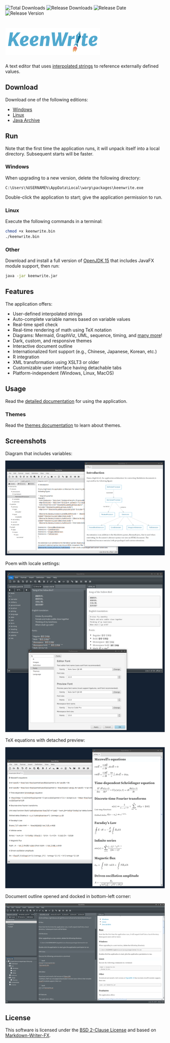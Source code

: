 ![Total Downloads](https://img.shields.io/github/downloads/DaveJarvis/keenwrite/total?color=blue&label=total%20downloads&style=flat) ![Release Downloads](https://img.shields.io/github/downloads/DaveJarvis/keenwrite/latest/total?color=purple&label=Release%20Downloads&style=flat) ![Release Date](https://img.shields.io/github/release-date/DaveJarvis/keenwrite?color=red&style=flat) ![Release Version](https://img.shields.io/github/v/release/DaveJarvis/keenwrite?style=flat)

# ![Logo](docs/images/app-title.png)

A text editor that uses [interpolated strings](https://en.wikipedia.org/wiki/String_interpolation) to reference externally defined values.

## Download

Download one of the following editions:

* [Windows](https://gitreleases.dev/gh/DaveJarvis/keenwrite/latest/keenwrite.exe)
* [Linux](https://gitreleases.dev/gh/DaveJarvis/keenwrite/latest/keenwrite.bin)
* [Java Archive](https://gitreleases.dev/gh/DaveJarvis/keenwrite/latest/keenwrite.jar)

## Run

Note that the first time the application runs, it will unpack itself into a local directory. Subsequent starts will be faster.

### Windows

When upgrading to a new version, delete the following directory:

    C:\Users\%USERNAME%\AppData\Local\warp\packages\keenwrite.exe

Double-click the application to start; give the application permission to run.

### Linux

Execute the following commands in a terminal:

``` bash
chmod +x keenwrite.bin
./keenwrite.bin
```

### Other

Download and install a full version of [OpenJDK 15](https://bell-sw.com/pages/downloads/?version=java-15#mn) that includes JavaFX module support, then run:

``` bash
java -jar keenwrite.jar
```

## Features

The application offers:

* User-defined interpolated strings
* Auto-complete variable names based on variable values
* Real-time spell check
* Real-time rendering of math using TeX notation
* Diagrams: Mermaid, GraphViz, UML, sequence, timing, and [many more](https://kroki.io/)!
* Dark, custom, and responsive themes
* Interactive document outline
* Internationalized font support (e.g., Chinese, Japanese, Korean, etc.)
* R integration
* XML transformation using XSLT3 or older
* Customizable user interface having detachable tabs
* Platform-independent (Windows, Linux, MacOS)

## Usage

Read the [detailed documentation](docs/README.md) for using the application.

### Themes

Read the [themes documentation](docs/themes.md) to learn about themes.

## Screenshots

Diagram that includes variables:

![GraphViz diagram screenshot](docs/images/screenshots/01.png)

Poem with locale settings:

![Korean poem screenshot](docs/images/screenshots/02.png)

TeX equations with detached preview:

![TeX equations screenshot](docs/images/screenshots/03.png)

Document outline opened and docked in bottom-left corner:

![Document outline](docs/images/screenshots/04.png)

## License

This software is licensed under the [BSD 2-Clause License](LICENSE.md) and
based on [Markdown-Writer-FX](licenses/MARKDOWN-WRITER-FX.md).

